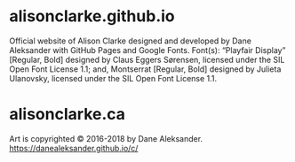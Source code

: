 # alisonclarke.github.io
Official website of Alison Clarke designed and developed by Dane Aleksander with GitHub Pages and Google Fonts.
Font(s): “Playfair Display” [Regular, Bold] designed by Claus Eggers Sørensen, licensed under the SIL Open Font License 1.1; and, Montserrat [Regular, Bold] designed by Julieta Ulanovsky, licensed under the SIL Open Font License 1.1.

# alisonclarke.ca
Art is copyrighted © 2016-2018 by Dane Aleksander. https://danealeksander.github.io/c/
